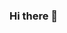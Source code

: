 ### Hi there 👋

<!--
**Sahijdeep/Sahijdeep** is a ✨ _special_ ✨ repository because its `README.md` (this file) appears on your GitHub profile.

Here are some ideas to get you started:

- 🔭 I’m currently working on machine learning project to predict the heart stroke possibilities
- 🌱 I’m currently learning Machine Learning
- 👯 I’m looking to collaborate on machine learning in games
- 🤔 I’m looking for help with machine learning in games
- 💬 Ask me about  
- 📫 How to reach me: sahijdeepaujla@gmail.com
- 😄 Pronouns: he/him
- ⚡ Fun fact: love to watch netflix, good at problem solving, once i start i didn't stop untill i finish my work, like to encourage other people especially about machine learning/AI
- 
-->
